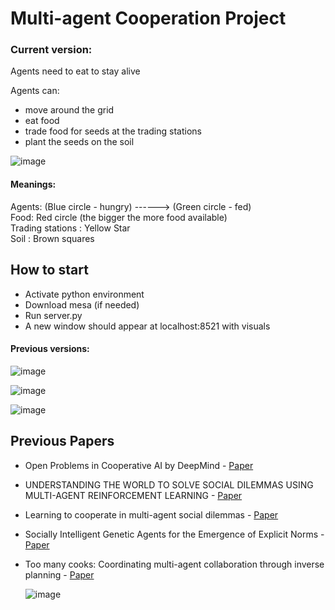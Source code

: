 # Multi-agent Cooperation Project

### Current version:  
Agents need to eat to stay alive    
  
Agents can: 
+ move around the grid
+ eat food
+ trade food for seeds at the trading stations
+ plant the seeds on the soil  

  
![image](https://github.com/camillemolina1/Ind_project/assets/98462350/5a436af7-87d4-4cf9-ace2-f9190098f05a)
  
#### Meanings:  
Agents: (Blue circle - hungry)  ------>  (Green circle - fed)   
Food: Red circle (the bigger the more food available)  
Trading stations : Yellow Star  
Soil : Brown squares
  
  
  
## How to start

+ Activate python environment
+ Download mesa (if needed)
+ Run server.py
+ A new window should appear at localhost:8521 with visuals
  
  
   
#### Previous versions:  
  
![image](https://github.com/camillemolina1/Ind_project/assets/98462350/8101e2c8-e268-49a0-aa0c-4bba25ebb900)
  
![image](https://github.com/camillemolina1/Ind_project/assets/98462350/02b0d9ae-38c3-42d7-97ac-6cbb86173d20)  
  
![image](https://github.com/camillemolina1/Ind_project/assets/98462350/aec96c37-bafe-4381-bc6b-5066adba2fd1)



## Previous Papers

+ Open Problems in Cooperative AI by DeepMind - [Paper](https://arxiv.org/pdf/2012.08630.pdf)  
+ UNDERSTANDING THE WORLD TO SOLVE SOCIAL DILEMMAS USING MULTI-AGENT REINFORCEMENT LEARNING - [Paper](https://arxiv.org/pdf/2305.11358.pdf)
+ Learning to cooperate in multi-agent social dilemmas - [Paper](https://www.researchgate.net/publication/221456198_Learning_to_cooperate_in_multi-agent_social_dilemmas)
+ Socially Intelligent Genetic Agents for the Emergence of Explicit Norms - [Paper](https://niravajmeri.github.io/docs/IJCAI22-SIGA.pdf)
+ Too many cooks: Coordinating multi-agent collaboration through inverse planning - [Paper](https://dspace.mit.edu/bitstream/handle/1721.1/138369/0157.pdf?sequence=2&isAllowed=y)
    
  
    ![image](https://github.com/camillemolina1/Ind_project/assets/98462350/9ce96e66-06f6-4330-8e6e-9b4d9eaaf264)

